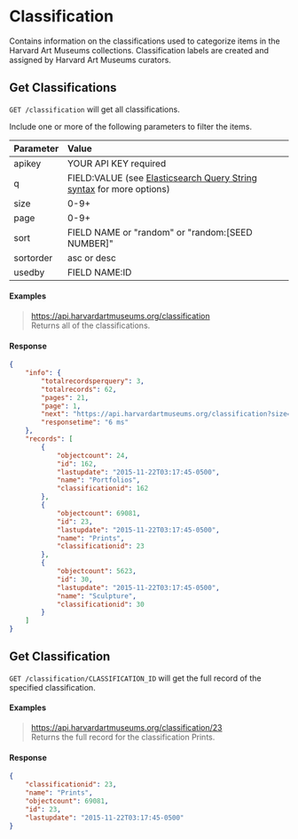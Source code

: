 # Classification

Contains information on the classifications used to categorize items in the Harvard Art Museums collections. Classification labels are created and assigned by Harvard Art Museums curators.

## Get Classifications

`GET /classification` will get all classifications.

Include one or more of the following parameters to filter the items.

| Parameter | Value |
| :--------- | :----- |
| apikey | YOUR API KEY required |
| q | FIELD:VALUE (see [Elasticsearch Query String syntax](https://www.elastic.co/guide/en/elasticsearch/reference/7.17/query-dsl-query-string-query.html) for more options) |
| size | 0-9+ |
| page | 0-9+ |
| sort | FIELD NAME or "random" or "random:[SEED NUMBER]" |
| sortorder | asc or desc |
| usedby | FIELD NAME:ID |

#### Examples

> https://api.harvardartmuseums.org/classification  
> Returns all of the classifications.  

#### Response

```json
{
    "info": {
        "totalrecordsperquery": 3,
        "totalrecords": 62,
        "pages": 21,
        "page": 1,
        "next": "https://api.harvardartmuseums.org/classification?size=3&page=2",
        "responsetime": "6 ms"
    },
    "records": [
        {
            "objectcount": 24,
            "id": 162,
            "lastupdate": "2015-11-22T03:17:45-0500",
            "name": "Portfolios",
            "classificationid": 162
        },
        {
            "objectcount": 69081,
            "id": 23,
            "lastupdate": "2015-11-22T03:17:45-0500",
            "name": "Prints",
            "classificationid": 23
        },
        {
            "objectcount": 5623,
            "id": 30,
            "lastupdate": "2015-11-22T03:17:45-0500",
            "name": "Sculpture",
            "classificationid": 30
        }
    ]
}
```

## Get Classification

`GET /classification/CLASSIFICATION_ID` will get the full record of the specified classification.

#### Examples

> https://api.harvardartmuseums.org/classification/23   
> Returns the full record for the classification Prints.  

#### Response

```json
{
    "classificationid": 23,
    "name": "Prints",
    "objectcount": 69081,
    "id": 23,
    "lastupdate": "2015-11-22T03:17:45-0500"
}
```
